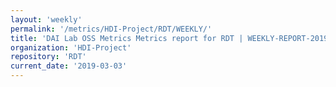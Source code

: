 ```yaml
---
layout: 'weekly'
permalink: '/metrics/HDI-Project/RDT/WEEKLY/'
title: 'DAI Lab OSS Metrics Metrics report for RDT | WEEKLY-REPORT-2019-03-03'
organization: 'HDI-Project'
repository: 'RDT'
current_date: '2019-03-03'
---
```

